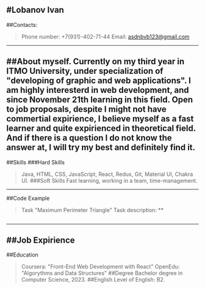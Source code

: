 #Lobanov Ivan
---
##Contacts:
>Phone number: +7(931)-402-71-44
>Email: [asdnbvb123@gmail.com](asdnbvb123@gmail.com)
---
##About myself.
Currently on my third year in ITMO University, under specialization of "developing of graphic and web applications". I am highly interesterd in web development, and since November 21th learning in this field. Open to job proposals, despite I might not have commertial expirience, I believe myself as a fast learner and quite expirienced in theoretical field. And if there is a question I do not know the answer at, I will try my best and definitely find it.
---
##Skills
###Hard Skills
>Java, HTML, CSS, JavaScript, React, Redux, Git, Material UI, Chakra UI.
###Soft Skills
>Fast learning, working in a team, time-management. 
---
##Code Example
>Task "Maximum Perimeter Triangle"
Task description: 
**
```

```
---
##Job Expirience
---
##Education
>Coursera: "Front-End Web Development with React"
>OpenEdu: "Algorythms and Data Structures"
##Degree
Bachelor degree in Computer Science, 2023.
##English
Level of English: B2.
